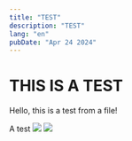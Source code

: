 ```yaml
---
title: "TEST"
description: "TEST"
lang: "en"
pubDate: "Apr 24 2024"
---
```


# THIS IS A TEST

Hello, this is a test from a file!

A test
![](/portfolio/public/blog/bouger/AMI_image_id_copy.png)
![](/portfolio/public/blog/bouger/AMI_image_id_copy_2.png)
